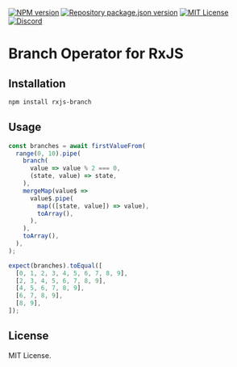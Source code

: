 [![NPM version](https://img.shields.io/npm/v/rxjs-branch?color=%23cb3837&style=flat-square)](https://www.npmjs.com/package/rxjs-branch)
[![Repository package.json version](https://img.shields.io/github/package-json/v/vilicvane/rxjs-branch?color=%230969da&label=repo&style=flat-square)](./package.json)
[![MIT License](https://img.shields.io/badge/license-MIT-999999?style=flat-square)](./LICENSE)
[![Discord](https://img.shields.io/badge/chat-discord-5662f6?style=flat-square)](https://discord.gg/wEVn2qcf8h)

# Branch Operator for RxJS

## Installation

```sh
npm install rxjs-branch
```

## Usage

```ts
const branches = await firstValueFrom(
  range(0, 10).pipe(
    branch(
      value => value % 2 === 0,
      (state, value) => state,
    ),
    mergeMap(value$ =>
      value$.pipe(
        map(([state, value]) => value),
        toArray(),
      ),
    ),
    toArray(),
  ),
);

expect(branches).toEqual([
  [0, 1, 2, 3, 4, 5, 6, 7, 8, 9],
  [2, 3, 4, 5, 6, 7, 8, 9],
  [4, 5, 6, 7, 8, 9],
  [6, 7, 8, 9],
  [8, 9],
]);
```

## License

MIT License.
